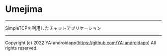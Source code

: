 # Umejima

---

SimpleTCPを利用したチャットアプリケーション

---

Copyright (c) 2022 YA-androidapp(https://github.com/YA-androidapp) All rights reserved.
